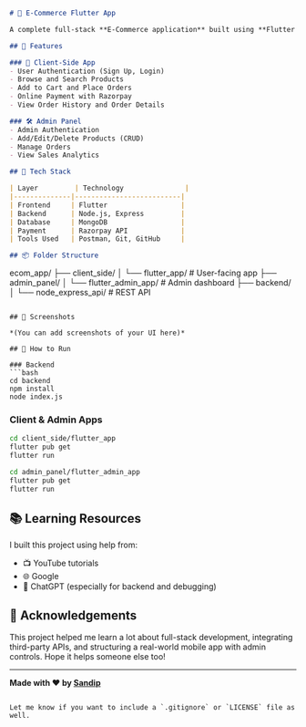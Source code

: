 ```markdown
# 🛒 E-Commerce Flutter App

A complete full-stack **E-Commerce application** built using **Flutter (Client & Admin Panel)**, **Node.js + Express (Backend)**, **MongoDB (Database)**, and integrated with **Razorpay** for payment gateway. This project showcases a real-world online shopping platform with CRUD operations, authentication, product management, order tracking, and more.

## 🚀 Features

### 👤 Client-Side App
- User Authentication (Sign Up, Login)
- Browse and Search Products
- Add to Cart and Place Orders
- Online Payment with Razorpay
- View Order History and Order Details

### 🛠 Admin Panel
- Admin Authentication
- Add/Edit/Delete Products (CRUD)
- Manage Orders
- View Sales Analytics

## 🧰 Tech Stack

| Layer         | Technology               |
|--------------|--------------------------|
| Frontend     | Flutter                  |
| Backend      | Node.js, Express         |
| Database     | MongoDB                  |
| Payment      | Razorpay API             |
| Tools Used   | Postman, Git, GitHub     |

## 📦 Folder Structure

```
ecom_app/
├── client_side/
│   └── flutter_app/        # User-facing app
├── admin_panel/
│   └── flutter_admin_app/  # Admin dashboard
├── backend/
│   └── node_express_api/   # REST API
```

## 📸 Screenshots

*(You can add screenshots of your UI here)*

## 🔧 How to Run

### Backend
```bash
cd backend
npm install
node index.js
```

### Client & Admin Apps
```bash
cd client_side/flutter_app
flutter pub get
flutter run

cd admin_panel/flutter_admin_app
flutter pub get
flutter run
```

## 📚 Learning Resources

I built this project using help from:
- 📺 YouTube tutorials
- 🌐 Google
- 🤖 ChatGPT (especially for backend and debugging)

## 🙌 Acknowledgements

This project helped me learn a lot about full-stack development, integrating third-party APIs, and structuring a real-world mobile app with admin controls. Hope it helps someone else too!

---

**Made with ❤️ by [Sandip](https://github.com/03Sandip)**
```

Let me know if you want to include a `.gitignore` or `LICENSE` file as well.
